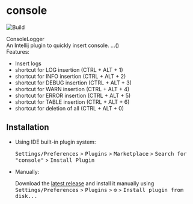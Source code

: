# console

![Build](https://github.com/bg-omar/console/workflows/Build/badge.svg)

<!-- Plugin description -->


ConsoleLogger  
An Intellij plugin to quickly insert console. ...()   
Features:    
* Insert logs
* shortcut for LOG insertion   (CTRL + ALT + 1)
* shortcut for INFO insertion  (CTRL + ALT + 2)
* shortcut for DEBUG insertion (CTRL + ALT + 3)
* shortcut for WARN insertion  (CTRL + ALT + 4)
* shortcut for ERROR insertion (CTRL + ALT + 5)
* shortcut for TABLE insertion (CTRL + ALT + 6)
* shortcut for deletion of all (CTRL + ALT + 0) 


<!-- Plugin description end -->

## Installation

- Using IDE built-in plugin system:

  <kbd>Settings/Preferences</kbd> > <kbd>Plugins</kbd> > <kbd>Marketplace</kbd> > <kbd>Search for "console"</kbd> >
  <kbd>Install Plugin</kbd>

- Manually:

  Download the [latest release](https://github.com/bg-omar/consolelogger/releases/latest) and install it manually using
  <kbd>Settings/Preferences</kbd> > <kbd>Plugins</kbd> > <kbd>⚙️</kbd> > <kbd>Install plugin from disk...</kbd>
